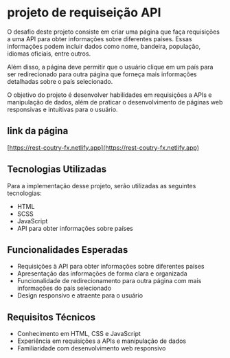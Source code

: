 # projeto de requiseição API
O desafio deste projeto consiste em criar uma página que faça requisições a uma API para obter informações sobre diferentes países. Essas informações podem incluir dados como nome, bandeira, população, idiomas oficiais, entre outros.

Além disso, a página deve permitir que o usuário clique em um país para ser redirecionado para outra página que forneça mais informações detalhadas sobre o país selecionado.

O objetivo do projeto é desenvolver habilidades em requisições a APIs e manipulação de dados, além de praticar o desenvolvimento de páginas web responsivas e intuitivas para o usuário.

## link da página
[https://rest-coutry-fx.netlify.app](https://rest-coutry-fx.netlify.app)

## Tecnologias Utilizadas
Para a implementação desse projeto, serão utilizadas as seguintes tecnologias:

- HTML
- SCSS
- JavaScript
- API para obter informações sobre países

## Funcionalidades Esperadas
- Requisições à API para obter informações sobre diferentes países
- Apresentação das informações de forma clara e organizada
- Funcionalidade de redirecionamento para outra página com mais informações do país selecionado
- Design responsivo e atraente para o usuário

## Requisitos Técnicos
- Conhecimento em HTML, CSS e JavaScript
- Experiência em requisições a APIs e manipulação de dados
- Familiaridade com desenvolvimento web responsivo

